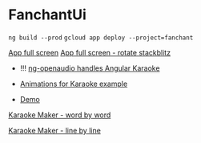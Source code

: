 # FanchantUi

`ng build --prod`
`gcloud app deploy --project=fanchant`

[App full screen](https://stackoverflow.com/questions/58491050/how-can-i-make-my-angular-web-app-open-in-fullscreen-in-mobile-chrome)
[App full screen - rotate stackblitz](https://stackblitz.com/edit/ng-lock-orientation?file=src%2Fapp%2Fapp.component.ts)

- !!! [ng-openaudio handles Angular Karaoke](https://www.npmjs.com/package/ng-openaudio)

- [Animations for Karaoke example](https://medium.com/angularwave/rxjs-challenge-09-karaoke-subtitles-39cc5c133746)
- [Demo](https://jamigo.app/custom/LZdhtPriojIoY0X38M3w)

[Karaoke Maker - word by word](https://stage.elsdoerfer.com/elrcmaker/#)

[Karaoke Maker - line by line](https://lrc-maker.github.io/#/synchronizer/)

